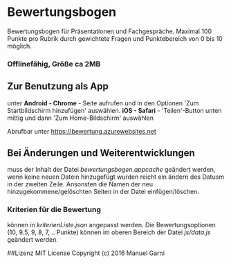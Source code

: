 # Bewertungsbogen
Bewertungsbogen für Präsentationen und Fachgespräche. Maximal 100 Punkte pro Rubrik durch gewichtete Fragen und Punktebereich von 0 bis 10 möglich.
### Offlinefähig, Größe ca 2MB

## Zur Benutzung als App
unter **Android - Chrome** - Seite aufrufen und in den Optionen 'Zum Startbildschirm hinzufügen' auswählen.
**iOS - Safari** - 'Teilen'-Button unten mittig und dann 'Zum Home-Bildschirm' auswählen

Abrufbar unter https://bewertung.azurewebsites.net


## Bei Änderungen und Weiterentwicklungen
muss der Inhalt der Datei *bewertungsbogen.appcache* geändert werden, wenn keine neuen Datein hinzugefügt wurden reicht ein ändern des Datusm in der zweiten Zeile.
Ansonsten die Namen der neu hinzugekommene/gelöschten Seiten in der Datei einfügen/löschen.
### Kriterien für die Bewertung
können in *kriterienListe.json* angepasst werden. Die Bewertungsoptionen (10, 9.5, 9, 8, 7, .. Punkte) können im oberen Bereich der Datei *js/data.js* geändert werden.

##Lizenz
MIT License
Copyright (c) 2016 Manuel Garni